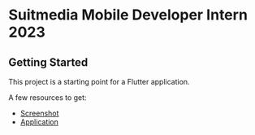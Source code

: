 # Suitmedia Mobile Developer Intern 2023

## Getting Started

This project is a starting point for a Flutter application.

A few resources to get:

- [Screenshot](https://drive.google.com/drive/folders/1Xrm5kF-St9NTCScRvHmdtTWlMQDLCRmE?usp=sharing)
- [Application](https://drive.google.com/drive/folders/1yHz0zNA0pLJ55cz7fNSMj4RK73OxCYCE?usp=sharing)
